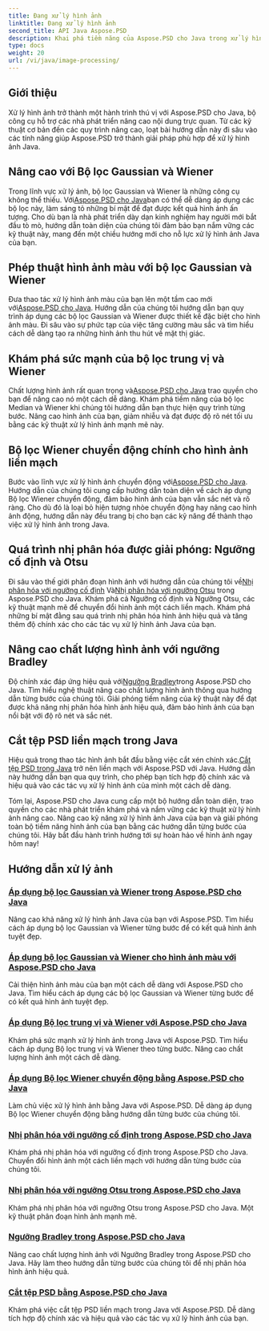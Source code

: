 ```yaml
---
title: Đang xử lý hình ảnh
linktitle: Đang xử lý hình ảnh
second_title: API Java Aspose.PSD
description: Khai phá tiềm năng của Aspose.PSD cho Java trong xử lý hình ảnh. Tìm hiểu cách áp dụng các bộ lọc Gaussian, Wiener, Median và Motion Wiener theo từng bước.
type: docs
weight: 20
url: /vi/java/image-processing/
---
```

## Giới thiệu

Xử lý hình ảnh trở thành một hành trình thú vị với Aspose.PSD cho Java, bộ công cụ hỗ trợ các nhà phát triển nâng cao nội dung trực quan. Từ các kỹ thuật cơ bản đến các quy trình nâng cao, loạt bài hướng dẫn này đi sâu vào các tính năng giúp Aspose.PSD trở thành giải pháp phù hợp để xử lý hình ảnh Java.

## Nâng cao với Bộ lọc Gaussian và Wiener

 Trong lĩnh vực xử lý ảnh, bộ lọc Gaussian và Wiener là những công cụ không thể thiếu. Với[Aspose.PSD cho Java](./apply-gaussian-wiener-filters/)bạn có thể dễ dàng áp dụng các bộ lọc này, làm sáng tỏ những bí mật để đạt được kết quả hình ảnh ấn tượng. Cho dù bạn là nhà phát triển dày dạn kinh nghiệm hay người mới bắt đầu tò mò, hướng dẫn toàn diện của chúng tôi đảm bảo bạn nắm vững các kỹ thuật này, mang đến một chiều hướng mới cho nỗ lực xử lý hình ảnh Java của bạn.

## Phép thuật hình ảnh màu với bộ lọc Gaussian và Wiener

 Đưa thao tác xử lý hình ảnh màu của bạn lên một tầm cao mới với[Aspose.PSD cho Java](./apply-gaussian-wiener-filters-color-image/). Hướng dẫn của chúng tôi hướng dẫn bạn quy trình áp dụng các bộ lọc Gaussian và Wiener được thiết kế đặc biệt cho hình ảnh màu. Đi sâu vào sự phức tạp của việc tăng cường màu sắc và tìm hiểu cách dễ dàng tạo ra những hình ảnh thu hút về mặt thị giác.

## Khám phá sức mạnh của bộ lọc trung vị và Wiener

 Chất lượng hình ảnh rất quan trọng và[Aspose.PSD cho Java](./apply-median-wiener-filters/) trao quyền cho bạn để nâng cao nó một cách dễ dàng. Khám phá tiềm năng của bộ lọc Median và Wiener khi chúng tôi hướng dẫn bạn thực hiện quy trình từng bước. Nâng cao hình ảnh của bạn, giảm nhiễu và đạt được độ rõ nét tối ưu bằng các kỹ thuật xử lý hình ảnh mạnh mẽ này.

## Bộ lọc Wiener chuyển động chính cho hình ảnh liền mạch

 Bước vào lĩnh vực xử lý hình ảnh chuyển động với[Aspose.PSD cho Java](./apply-motion-wiener-filters/). Hướng dẫn của chúng tôi cung cấp hướng dẫn toàn diện về cách áp dụng Bộ lọc Wiener chuyển động, đảm bảo hình ảnh của bạn vẫn sắc nét và rõ ràng. Cho dù đó là loại bỏ hiện tượng nhòe chuyển động hay nâng cao hình ảnh động, hướng dẫn này đều trang bị cho bạn các kỹ năng để thành thạo việc xử lý hình ảnh trong Java.

## Quá trình nhị phân hóa được giải phóng: Ngưỡng cố định và Otsu

 Đi sâu vào thế giới phân đoạn hình ảnh với hướng dẫn của chúng tôi về[Nhị phân hóa với ngưỡng cố định](./binarization-fixed-threshold/) Và[Nhị phân hóa với ngưỡng Otsu](./binarization-otsu-threshold/) trong Aspose.PSD cho Java. Khám phá cả Ngưỡng cố định và Ngưỡng Otsu, các kỹ thuật mạnh mẽ để chuyển đổi hình ảnh một cách liền mạch. Khám phá những bí mật đằng sau quá trình nhị phân hóa hình ảnh hiệu quả và tăng thêm độ chính xác cho các tác vụ xử lý hình ảnh Java của bạn.

## Nâng cao chất lượng hình ảnh với ngưỡng Bradley

 Độ chính xác đáp ứng hiệu quả với[Ngưỡng Bradley](./bradley-thresholding/)trong Aspose.PSD cho Java. Tìm hiểu nghệ thuật nâng cao chất lượng hình ảnh thông qua hướng dẫn từng bước của chúng tôi. Giải phóng tiềm năng của kỹ thuật này để đạt được khả năng nhị phân hóa hình ảnh hiệu quả, đảm bảo hình ảnh của bạn nổi bật với độ rõ nét và sắc nét.

## Cắt tệp PSD liền mạch trong Java

 Hiệu quả trong thao tác hình ảnh bắt đầu bằng việc cắt xén chính xác.[Cắt tệp PSD trong Java](./crop-psd-file/) trở nên liền mạch với Aspose.PSD với Java. Hướng dẫn này hướng dẫn bạn qua quy trình, cho phép bạn tích hợp độ chính xác và hiệu quả vào các tác vụ xử lý hình ảnh của mình một cách dễ dàng.

Tóm lại, Aspose.PSD cho Java cung cấp một bộ hướng dẫn toàn diện, trao quyền cho các nhà phát triển khám phá và nắm vững các kỹ thuật xử lý hình ảnh nâng cao. Nâng cao kỹ năng xử lý hình ảnh Java của bạn và giải phóng toàn bộ tiềm năng hình ảnh của bạn bằng các hướng dẫn từng bước của chúng tôi. Hãy bắt đầu hành trình hướng tới sự hoàn hảo về hình ảnh ngay hôm nay!
## Hướng dẫn xử lý ảnh
### [Áp dụng bộ lọc Gaussian và Wiener trong Aspose.PSD cho Java](./apply-gaussian-wiener-filters/)
Nâng cao khả năng xử lý hình ảnh Java của bạn với Aspose.PSD. Tìm hiểu cách áp dụng bộ lọc Gaussian và Wiener từng bước để có kết quả hình ảnh tuyệt đẹp.
### [Áp dụng bộ lọc Gaussian và Wiener cho hình ảnh màu với Aspose.PSD cho Java](./apply-gaussian-wiener-filters-color-image/)
Cải thiện hình ảnh màu của bạn một cách dễ dàng với Aspose.PSD cho Java. Tìm hiểu cách áp dụng các bộ lọc Gaussian và Wiener từng bước để có kết quả hình ảnh tuyệt đẹp.
### [Áp dụng Bộ lọc trung vị và Wiener với Aspose.PSD cho Java](./apply-median-wiener-filters/)
Khám phá sức mạnh xử lý hình ảnh trong Java với Aspose.PSD. Tìm hiểu cách áp dụng Bộ lọc trung vị và Wiener theo từng bước. Nâng cao chất lượng hình ảnh một cách dễ dàng.
### [Áp dụng Bộ lọc Wiener chuyển động bằng Aspose.PSD cho Java](./apply-motion-wiener-filters/)
Làm chủ việc xử lý hình ảnh bằng Java với Aspose.PSD. Dễ dàng áp dụng Bộ lọc Wiener chuyển động bằng hướng dẫn từng bước của chúng tôi.
### [Nhị phân hóa với ngưỡng cố định trong Aspose.PSD cho Java](./binarization-fixed-threshold/)
Khám phá nhị phân hóa với ngưỡng cố định trong Aspose.PSD cho Java. Chuyển đổi hình ảnh một cách liền mạch với hướng dẫn từng bước của chúng tôi.
### [Nhị phân hóa với ngưỡng Otsu trong Aspose.PSD cho Java](./binarization-otsu-threshold/)
Khám phá nhị phân hóa với ngưỡng Otsu trong Aspose.PSD cho Java. Một kỹ thuật phân đoạn hình ảnh mạnh mẽ.
### [Ngưỡng Bradley trong Aspose.PSD cho Java](./bradley-thresholding/)
Nâng cao chất lượng hình ảnh với Ngưỡng Bradley trong Aspose.PSD cho Java. Hãy làm theo hướng dẫn từng bước của chúng tôi để nhị phân hóa hình ảnh hiệu quả.
### [Cắt tệp PSD bằng Aspose.PSD cho Java](./crop-psd-file/)
Khám phá việc cắt tệp PSD liền mạch trong Java với Aspose.PSD. Dễ dàng tích hợp độ chính xác và hiệu quả vào các tác vụ xử lý hình ảnh của bạn.
